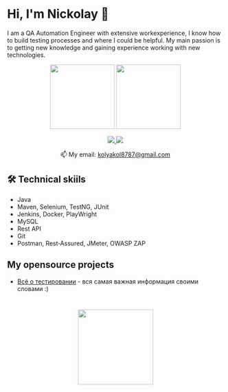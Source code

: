 # Hi, I'm Nickolay 👋
I am a QA Automation Engineer with extensive workexperience, I know how to build testing processes and where I could be helpful. My main passion is to getting new knowledge and gaining experience working with new technologies.

<p align='center'>
   <a href="https://github-readme-stats.vercel.app/api?username=nick8787&show_icons=true&count_private=true"><img
           height=150
           src="https://github-readme-stats.vercel.app/api?username=nick8787&show_icons=true&count_private=true"/></a>
   <a href="https://github.com/romankh3/github-readme-stats"><img height=150
                                                                  src="https://github-readme-stats.vercel.app/api/top-langs/?username=nick8787&layout=compact"/></a>
</p>

<p align='center'>
   <a href="https://www.linkedin.com/in/romankh3/">
       <img src="https://img.shields.io/badge/linkedin-%230077B5.svg?&style=for-the-badge&logo=linkedin&logoColor=white"/>
   </a>
   <a href="https://t.me/nick8787" target = "_blank">
       <img src="https://img.shields.io/badge/Telegram-2CA5E0?style=for-the-badge&logo=telegram&logoColor=white"/>
   </a>
<p align='center'>
   📫 My email: <a href='mailto:kolyakol8787@gmail.com'>kolyakol8787@gmail.com</a>
</p>


## 🛠 Technical skiils
*   Java
*   Maven, Selenium, TestNG, JUnit
*   Jenkins, Docker, PlayWright
*   MySQL
*   Rest API
*   Git
*   Postman, Rest‑Assured, JMeter, OWASP ZAP

## My opensource projects

*   [Всё о тестировании](https://www.testing87.online/) - вся самая важная информация своими словами :)

<div align="center" style="margin: 40px 0">
   <a href="https://github.com/nick8787/github-profile-views-counter">
       <img width="175px" src="https://komarev.com/ghpvc/?username=nick8787&color=DE002D">
   </a>
</div>
